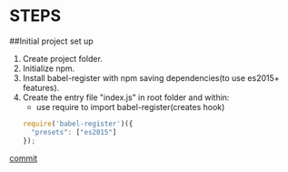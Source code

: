 # STEPS

##﻿Initial project set up

1. Create project folder.
2. Initialize npm.
3. Install babel-register with npm saving dependencies(to use es2015+ features).
5. Create the entry file "index.js" in root folder and within:
	* use require to import babel-register(creates hook)
	```javascript
    require('babel-register')({
      "presets": ["es2015"]
    });
    ```

[commit](https://github.com/G3F4/express-graphql-workshop/commit/7e09761f09ad332d4353813bc685756f40a86c3e)
